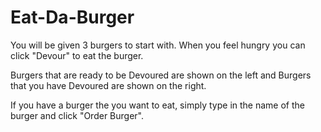 # Eat-Da-Burger

You will be given 3 burgers to start with. When you feel hungry you can click "Devour" to eat the burger.

Burgers that are ready to be Devoured are shown on the left and Burgers that you have Devoured are shown on the right.

If you have a burger the you want to eat, simply type in the name of the burger and click "Order Burger".
